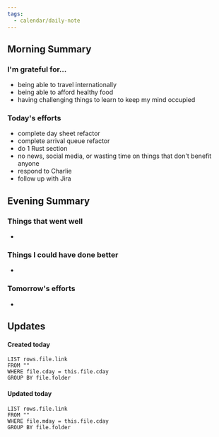 ```yaml
---
tags:
  - calendar/daily-note
---
```


## Morning Summary

### I'm grateful for...

- being able to travel internationally
- being able to afford healthy food
- having challenging things to learn to keep my mind occupied

### Today's efforts

- complete day sheet refactor
- complete arrival queue refactor
- do 1 Rust section
- no news, social media, or wasting time on things that don't benefit anyone
- respond to Charlie
- follow up with Jira

## Evening Summary

### Things that went well

-

### Things I could have done better

-

### Tomorrow's efforts

-

## Updates

#### Created today

```dataview
LIST rows.file.link
FROM ""
WHERE file.cday = this.file.cday
GROUP BY file.folder
```

#### Updated today

```dataview
LIST rows.file.link
FROM ""
WHERE file.mday = this.file.cday
GROUP BY file.folder
```
